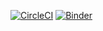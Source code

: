 [![CircleCI](https://circleci.com/gh/Huma97/Andrew_repository.svg?style=svg)](https://circleci.com/gh/Huma97/Andrew_repository)
[![Binder](https://mybinder.org/badge.svg)](https://mybinder.org/v2/gh/Huma97/Andrew_repository/master)

